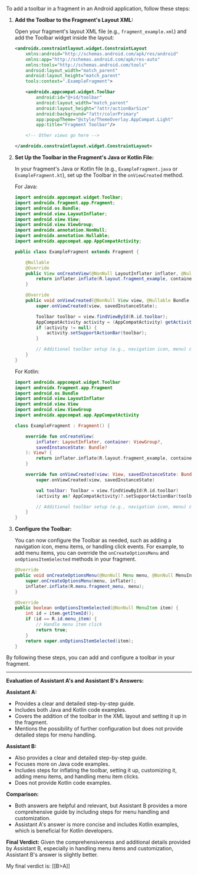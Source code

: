 
To add a toolbar in a fragment in an Android application, follow these steps:

1. **Add the Toolbar to the Fragment's Layout XML:**

   Open your fragment's layout XML file (e.g., `fragment_example.xml`) and add the Toolbar widget inside the layout:

   ```xml
   <androidx.constraintlayout.widget.ConstraintLayout
       xmlns:android="http://schemas.android.com/apk/res/android"
       xmlns:app="http://schemas.android.com/apk/res-auto"
       xmlns:tools="http://schemas.android.com/tools"
       android:layout_width="match_parent"
       android:layout_height="match_parent"
       tools:context=".ExampleFragment">

       <androidx.appcompat.widget.Toolbar
           android:id="@+id/toolbar"
           android:layout_width="match_parent"
           android:layout_height="?attr/actionBarSize"
           android:background="?attr/colorPrimary"
           app:popupTheme="@style/ThemeOverlay.AppCompat.Light"
           app:title="Fragment Toolbar"/>

       <!-- Other views go here -->

   </androidx.constraintlayout.widget.ConstraintLayout>
   ```

2. **Set Up the Toolbar in the Fragment's Java or Kotlin File:**

   In your fragment's Java or Kotlin file (e.g., `ExampleFragment.java` or `ExampleFragment.kt`), set up the Toolbar in the `onViewCreated` method.

   For Java:

   ```java
   import androidx.appcompat.widget.Toolbar;
   import androidx.fragment.app.Fragment;
   import android.os.Bundle;
   import android.view.LayoutInflater;
   import android.view.View;
   import android.view.ViewGroup;
   import androidx.annotation.NonNull;
   import androidx.annotation.Nullable;
   import androidx.appcompat.app.AppCompatActivity;

   public class ExampleFragment extends Fragment {

       @Nullable
       @Override
       public View onCreateView(@NonNull LayoutInflater inflater, @Nullable ViewGroup container, @Nullable Bundle savedInstanceState) {
           return inflater.inflate(R.layout.fragment_example, container, false);
       }

       @Override
       public void onViewCreated(@NonNull View view, @Nullable Bundle savedInstanceState) {
           super.onViewCreated(view, savedInstanceState);

           Toolbar toolbar = view.findViewById(R.id.toolbar);
           AppCompatActivity activity = (AppCompatActivity) getActivity();
           if (activity != null) {
               activity.setSupportActionBar(toolbar);
           }

           // Additional toolbar setup (e.g., navigation icon, menu) can be done here
       }
   }
   ```

   For Kotlin:

   ```kotlin
   import androidx.appcompat.widget.Toolbar
   import androidx.fragment.app.Fragment
   import android.os.Bundle
   import android.view.LayoutInflater
   import android.view.View
   import android.view.ViewGroup
   import androidx.appcompat.app.AppCompatActivity

   class ExampleFragment : Fragment() {

       override fun onCreateView(
           inflater: LayoutInflater, container: ViewGroup?,
           savedInstanceState: Bundle?
       ): View? {
           return inflater.inflate(R.layout.fragment_example, container, false)
       }

       override fun onViewCreated(view: View, savedInstanceState: Bundle?) {
           super.onViewCreated(view, savedInstanceState)

           val toolbar: Toolbar = view.findViewById(R.id.toolbar)
           (activity as? AppCompatActivity)?.setSupportActionBar(toolbar)

           // Additional toolbar setup (e.g., navigation icon, menu) can be done here
       }
   }
   ```

3. **Configure the Toolbar:**

   You can now configure the Toolbar as needed, such as adding a navigation icon, menu items, or handling click events. For example, to add menu items, you can override the `onCreateOptionsMenu` and `onOptionsItemSelected` methods in your fragment.

   ```java
   @Override
   public void onCreateOptionsMenu(@NonNull Menu menu, @NonNull MenuInflater inflater) {
       super.onCreateOptionsMenu(menu, inflater);
       inflater.inflate(R.menu.fragment_menu, menu);
   }

   @Override
   public boolean onOptionsItemSelected(@NonNull MenuItem item) {
       int id = item.getItemId();
       if (id == R.id.menu_item) {
           // Handle menu item click
           return true;
       }
       return super.onOptionsItemSelected(item);
   }
   ```

By following these steps, you can add and configure a toolbar in your fragment.

---

**Evaluation of Assistant A's and Assistant B's Answers:**

**Assistant A:**
- Provides a clear and detailed step-by-step guide.
- Includes both Java and Kotlin code examples.
- Covers the addition of the toolbar in the XML layout and setting it up in the fragment.
- Mentions the possibility of further configuration but does not provide detailed steps for menu handling.

**Assistant B:**
- Also provides a clear and detailed step-by-step guide.
- Focuses more on Java code examples.
- Includes steps for inflating the toolbar, setting it up, customizing it, adding menu items, and handling menu item clicks.
- Does not provide Kotlin code examples.

**Comparison:**
- Both answers are helpful and relevant, but Assistant B provides a more comprehensive guide by including steps for menu handling and customization.
- Assistant A's answer is more concise and includes Kotlin examples, which is beneficial for Kotlin developers.

**Final Verdict:**
Given the comprehensiveness and additional details provided by Assistant B, especially in handling menu items and customization, Assistant B's answer is slightly better.

My final verdict is: [[B>A]]